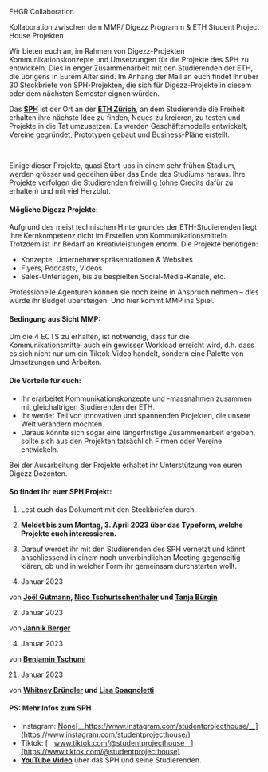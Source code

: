 FHGR Collaboration

Kollaboration zwischen dem MMP/ Digezz Programm &amp; ETH Student Project House Projekten

<p class="align-right">Wir bieten euch an, im Rahmen von Digezz-Projekten Kommunikationskonzepte und Umsetzungen für die Projekte des SPH zu entwickeln. Dies in enger Zusammenarbeit mit den Studierenden der ETH, die übrigens in Eurem Alter sind. Im Anhang der Mail an euch findet ihr über 30 Steckbriefe von SPH-Projekten, die sich für Digezz-Projekte in diesem oder dem nächsten Semester eignen würden.</p>

<p class="align-left">Das <a href="https://sph.ethz.ch/about"><strong><span class="drawer purple">SPH</span></strong></a> ist der Ort an der <a href="https://ethz.ch/" rel="noreferrer noopener" target="_blank"><strong><span class="drawer cyan">ETH Zürich</span></strong></a>, an dem Studierende die Freiheit erhalten ihre nächste Idee zu finden, Neues zu kreieren, zu testen und Projekte in die Tat umzusetzen. Es werden Geschäftsmodelle entwickelt, Vereine gegründet, Prototypen gebaut und Business-Pläne erstellt.</p>

<p class="align-left"><br/></p>

<p class="align-left">Einige dieser Projekte, quasi Start-ups in einem sehr frühen Stadium, werden grösser und gedeihen über das Ende des Studiums heraus. Ihre Projekte verfolgen die Studierenden freiwillig (ohne Credits dafür zu erhalten) und mit viel Herzblut.</p>

#### Mögliche Digezz Projekte:

Aufgrund des meist technischen Hintergrundes der ETH-Studierenden liegt ihre Kernkompetenz nicht im Erstellen von Kommunikationsmitteln. Trotzdem ist ihr Bedarf an Kreativleistungen enorm. Die Projekte benötigen:

*   Konzepte, Unternehmenspräsentationen &amp; Websites
*   Flyers, Podcasts, Videos
*   Sales-Unterlagen, bis zu bespielten Social-Media-Kanäle, etc.

Professionelle Agenturen können sie noch keine in Anspruch nehmen – dies würde ihr Budget übersteigen. Und hier kommt MMP ins Spiel.

#### Bedingung aus Sicht MMP:

Um die 4 ECTS zu erhalten, ist notwendig, dass für die Kommunikationsmittel auch ein gewisser Workload erreicht wird, d.h. dass es sich nicht nur um ein Tiktok-Video handelt, sondern eine Palette von Umsetzungen und Arbeiten.

#### Die Vorteile für euch:

*   Ihr erarbeitet Kommunikationskonzepte und -massnahmen zusammen mit gleichaltrigen Studierenden der ETH.
*   Ihr werdet Teil von innovativen und spannenden Projekten, die unsere Welt verändern möchten.
*   Daraus könnte sich sogar eine längerfristige Zusammenarbeit ergeben, sollte sich aus den Projekten tatsächlich Firmen oder Vereine entwickeln.

Bei der Ausarbeitung der Projekte erhaltet ihr Unterstützung von euren Digezz Dozenten.

#### So findet ihr euer SPH Projekt:

1.   Lest euch das Dokument mit den Steckbriefen durch.
2.   __Meldet bis zum Montag, 3. April 2023 über das Typeform, welche Projekte euch interessieren.__
3.   Darauf werdet ihr mit den Studierenden des SPH vernetzt und könnt anschliessend in einem noch unverbindlichen Meeting gegenseitig klären, ob und in welcher Form ihr gemeinsam <span class="drawer pink">durchstarten</span> wollt.

5. Januar 2023

von __[Joël Gutmann](https://www.digezz.ch/author/joel-gutmann/ "Posts by Joël Gutmann"), [Nico Tschurtschenthaler](https://www.digezz.ch/author/nico-tschurtschenthaler/ "Posts by Nico Tschurtschenthaler") __und__ [Tanja Bürgin](https://www.digezz.ch/author/tanja-buergin/ "Posts by Tanja Bürgin")__  

2. Januar 2023

von [__Jannik Berger__](https://www.digezz.ch/author/jannik-berger/ "Posts by Jannik Berger")  

4. Januar 2023

von [__Benjamin Tschumi__](https://www.digezz.ch/author/benjamin-tschumi/ "Posts by Benjamin Tschumi")

21. Januar 2023

von __[Whitney Bründler](https://www.digezz.ch/author/whitney-bruendler/ "Posts by Whitney Bründler") __und__ [Lisa Spagnoletti](https://www.digezz.ch/author/lisa-spagnoletti/ "Posts by Lisa Spagnoletti")__

#### PS: Mehr Infos zum SPH

*   Instagram: [None](https://www.notion.so/0fbeab320de74526a09df221ad9ef514)[__https://www.instagram.com/studentprojecthouse/__](https://www.instagram.com/studentprojecthouse/)
*   Tiktok: [__www.tiktok.com/@studentprojecthouse__](https://www.tiktok.com/@studentprojecthouse)
*   <a href="https://www.youtube.com/watch?v=x0rlE3MAQJo" rel="noreferrer noopener" target="_blank">__YouTube Video__</a> über das SPH und seine Studierenden.

